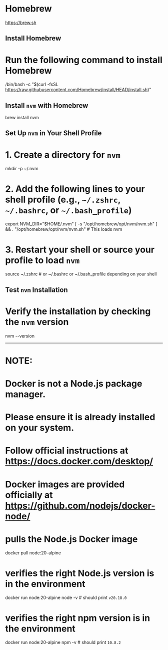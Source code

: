 # Homebrew

https://brew.sh

## Install Homebrew

# Run the following command to install Homebrew

/bin/bash -c "$(curl -fsSL https://raw.githubusercontent.com/Homebrew/install/HEAD/install.sh)"

## Install `nvm` with Homebrew

brew install nvm

## Set Up `nvm` in Your Shell Profile

# 1. Create a directory for `nvm`

mkdir -p ~/.nvm

# 2. Add the following lines to your shell profile (e.g., `~/.zshrc`, `~/.bashrc`, or `~/.bash_profile`)

export NVM_DIR="$HOME/.nvm"
[ -s "/opt/homebrew/opt/nvm/nvm.sh" ] && \. "/opt/homebrew/opt/nvm/nvm.sh" # This loads nvm

# 3. Restart your shell or source your profile to load `nvm`

source ~/.zshrc # or ~/.bashrc or ~/.bash_profile depending on your shell

## Test `nvm` Installation

# Verify the installation by checking the `nvm` version

nvm --version

---

# NOTE:

# Docker is not a Node.js package manager.

# Please ensure it is already installed on your system.

# Follow official instructions at https://docs.docker.com/desktop/

# Docker images are provided officially at https://github.com/nodejs/docker-node/

# pulls the Node.js Docker image

docker pull node:20-alpine

# verifies the right Node.js version is in the environment

docker run node:20-alpine node -v # should print `v20.18.0`

# verifies the right npm version is in the environment

docker run node:20-alpine npm -v # should print `10.8.2`
